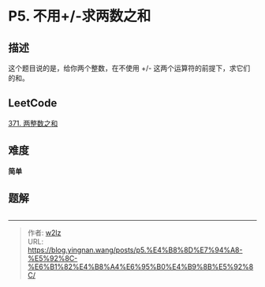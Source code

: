 # P5. 不用+/-求两数之和


<!--more-->

## 描述

这个题目说的是，给你两个整数，在不使用 +/- 这两个运算符的前提下，求它们的和。

## LeetCode

[371. 两整数之和](https://leetcode.cn/problems/sum-of-two-integers/description/)

## 难度

**简单**

## 题解

```java

```


---

> 作者: [w2lz](https://github.com/w2lz)  
> URL: https://blog.yingnan.wang/posts/p5.%E4%B8%8D%E7%94%A8-%E5%92%8C-%E6%B1%82%E4%B8%A4%E6%95%B0%E4%B9%8B%E5%92%8C/  

